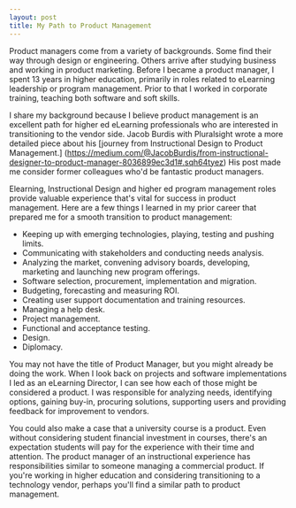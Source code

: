 ```yaml
---
layout: post
title: My Path to Product Management
---
```

Product managers come from a variety of backgrounds. Some find their way through design or engineering. Others arrive after studying business and working in product marketing. Before I became a product manager, I spent 13 years in higher education, primarily in roles related to eLearning leadership or program management. Prior to that I worked in corporate training, teaching both software and soft skills.

I share my background because I believe product management is an excellent path for higher ed eLearning professionals who are interested in transitioning to the vendor side. Jacob Burdis with Pluralsight wrote a more detailed piece about his [journey from Instructional Design to Product Management.] (https://medium.com/@JacobBurdis/from-instructional-designer-to-product-manager-8036899ec3d1#.sqh64tyez) His post made me consider former colleagues who'd be fantastic product managers.

Elearning, Instructional Design and higher ed program management roles provide valuable experience that's vital for success in product management. Here are a few things I learned in my prior career that prepared me for a smooth transition to product management:

* Keeping up with emerging technologies, playing, testing and pushing limits.
* Communicating with stakeholders and conducting needs analysis.
* Analyzing the market, convening advisory boards, developing, marketing and launching new program offerings.
* Software selection, procurement, implementation and migration.
* Budgeting, forecasting and measuring ROI.
* Creating user support documentation and training resources.
* Managing a help desk.
* Project management.
* Functional and acceptance testing.
* Design.
* Diplomacy.

You may not have the title of Product Manager, but you might already be doing the work. When I look back on projects and software implementations I led as an eLearning Director, I can see how each of those might be considered a product. I was responsible for analyzing needs, identifying options, gaining buy-in, procuring solutions, supporting users and providing feedback for improvement to vendors.

You could also make a case that a university course is a product. Even without considering student financial investment in courses, there's an expectation students will pay for the experience with their time and attention. The product manager of an instructional experience has responsibilities similar to someone managing a commercial product. If you're working in higher education and considering transitioning to a technology vendor, perhaps you'll find a similar path to product management.
